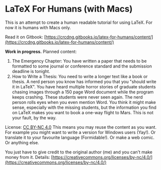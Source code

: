 # LaTeX For Humans \(with Macs\)

This is an attempt to create a human readable tutorial for using LaTeX. For now it is humans with Macs only.

Read it on Gitbook: [https://crcdng.gitbooks.io/latex-for-humans/content/](https://crcdng.gitbooks.io/latex-for-humans/content/)

**Work in progress.** Planned content:

1. The Emergency Chapter: You have written a paper that needs to be formatted to some journal or conference standard and the submission deadline is tonight.    
2. How to Write a Thesis: You need to write a longer text like a book or thesis. A nerd person you know has informed you that you "should write it in LaTeX". You have heard multiple horror stories of graduate students chasing images through a 150 page Word document while the program keeps crashing. These students were never seen again. The nerd person rolls eyes when you even mention Word. You think it might make sense, especially with the missing students, but the information you find on LaTeX makes you want to book a one-way flight to Mars. This is not your fault, by the way.

License:  [CC BY-NC 4.0](https://creativecommons.org/licenses/by-nc/4.0/) This means you may reuse the content as you want. For example you might want to write a version for Windows users \(Yay!\). Or translate it to your favourite language \(Formidable!\). Or make a web comic. Or anything else.

You just have to give credit to the original author \(me\) and you can't make money from it. Details: [https://creativecommons.org/licenses/by-nc/4.0/](https://creativecommons.org/licenses/by-nc/4.0/)

